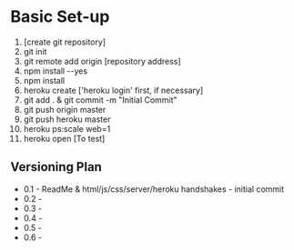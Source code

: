 Basic Set-up
============

1) [create git repository]
2) git init
3) git remote add origin [repository address]
4) npm install --yes
5) npm install
6) heroku create ['heroku login' first, if necessary]
7) git add . & git commit -m "Initial Commit"
8) git push origin master
9) git push heroku master
10) heroku ps:scale web=1
11) heroku open [To test]


Versioning Plan
---------------
* 0.1 - ReadMe & html/js/css/server/heroku handshakes - initial commit
* 0.2 -
* 0.3 -
* 0.4 -
* 0.5 -
* 0.6 -
